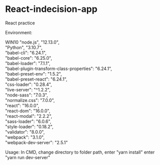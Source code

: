 # React-indecision-app
React practice

Environment:

WIN10
"node.js",  "12.13.0",<br />
"Python",   "3.10.7",<br />
"babel-cli": "6.24.1",<br />
"babel-core": "6.25.0",<br />
"babel-loader": "7.1.1",<br />
"babel-plugin-transform-class-properties": "6.24.1",<br />
"babel-preset-env": "1.5.2",<br />
"babel-preset-react": "6.24.1",<br />
"css-loader": "0.28.4",<br />
"live-server": "^1.2.2",<br />
"node-sass": "7.0.3",<br />
"normalize.css": "7.0.0",<br />
"react": "16.0.0",<br />
"react-dom": "16.0.0",<br />
"react-modal": "2.2.2",<br />
"sass-loader": "6.0.6",<br />
"style-loader": "0.18.2",<br />
"validator": "8.0.0",<br />
"webpack": "3.1.0",<br />
"webpack-dev-server": "2.5.1"
    
Usage:
In CMD, change directory to folder path, 
enter "yarn install"
enter "yarn run dev-server"

